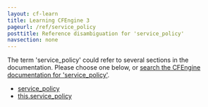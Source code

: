 ```yaml
---
layout: cf-learn
title: Learning CFEngine 3
pageurl: /ref/service_policy
posttitle: Reference disambiguation for 'service_policy'
navsection: none
---
```


The term 'service_policy' could refer to several sections in the documentation. Please choose one below, or
[search the CFEngine documentation for 'service_policy'](http://cfengine.com/docs/latest/search.html?q=service_policy).

- [service_policy](http://cfengine.com/docs/latest/reference-promise-types-services.html#service_policy)
- [this.service_policy](http://cfengine.com/docs/latest/reference-special-variables-this.html#this-service_policy)
